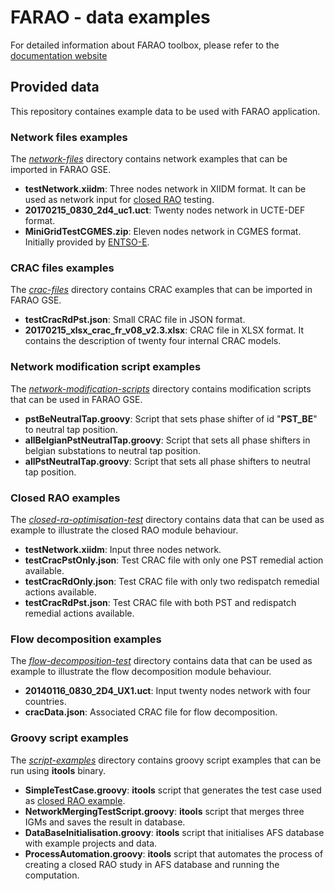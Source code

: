 # FARAO - data examples

For detailed information about FARAO toolbox, please refer to the [documentation website](https://farao-community.github.io/docs/)

## Provided data

This repository containes example data to be used with FARAO application.

### Network files examples

The [*network-files*](./network-files) directory contains network examples that can be imported in FARAO GSE.
- **testNetwork.xiidm**: Three nodes network in XIIDM format. It can be used as network input for [closed RAO](./closed-ra-optimisation-test) testing.
- **20170215_0830_2d4_uc1.uct**: Twenty nodes network in UCTE-DEF format.
- **MiniGridTestCGMES.zip**: Eleven nodes network in CGMES format. Initially provided by [ENTSO-E](https://www.entsoe.eu/).


### CRAC files examples

The [*crac-files*](./crac-files) directory contains CRAC examples that can be imported in FARAO GSE.
- **testCracRdPst.json**: Small CRAC file in JSON format.
- **20170215_xlsx_crac_fr_v08_v2.3.xlsx**: CRAC file in XLSX format. It contains the description of twenty four internal CRAC models.


### Network modification script examples

The [*network-modification-scripts*](./network-modification-scripts) directory contains modification scripts that can be used in FARAO GSE.
- **pstBeNeutralTap.groovy**: Script that sets phase shifter of id "**PST_BE**" to neutral tap position.
- **allBelgianPstNeutralTap.groovy**: Script that sets all phase shifters in belgian substations to neutral tap position.
- **allPstNeutralTap.groovy**: Script that sets all phase shifters to neutral tap position.


### Closed RAO examples

The [*closed-ra-optimisation-test*](./closed-ra-optimisation-test) directory contains data that can be used as example to illustrate the closed RAO module behaviour.
- **testNetwork.xiidm**: Input three nodes network.
- **testCracPstOnly.json**: Test CRAC file with only one PST remedial action available.
- **testCracRdOnly.json**: Test CRAC file with only two redispatch remedial actions available.
- **testCracRdPst.json**: Test CRAC file with both PST and redispatch remedial actions available.


### Flow decomposition examples

The [*flow-decomposition-test*](./flow-decomposition-test) directory contains data that can be used as example to illustrate the flow decomposition module behaviour.
- **20140116_0830_2D4_UX1.uct**: Input twenty nodes network with four countries.
- **cracData.json**: Associated CRAC file for flow decomposition.


### Groovy script examples

The [*script-examples*](./script-examples) directory contains groovy script examples that can be run using **itools** binary.
- **SimpleTestCase.groovy**: **itools** script that generates the test case used as [closed RAO example](./closed-ra-optimisation-test).
- **NetworkMergingTestScript.groovy**: **itools** script that merges three IGMs and saves the result in database.
- **DataBaseInitialisation.groovy**: **itools** script that initialises AFS database with example projects and data.
- **ProcessAutomation.groovy**: **itools** script that automates the process of creating a closed RAO study in AFS database and running the computation.

